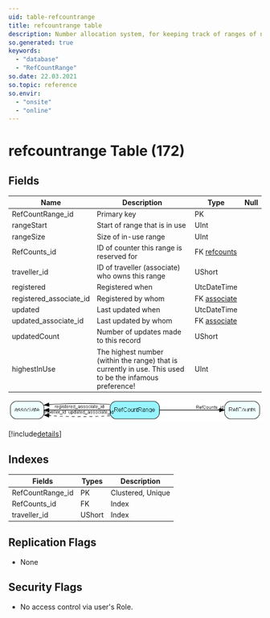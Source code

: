 ```yaml
---
uid: table-refcountrange
title: refcountrange table
description: Number allocation system, for keeping track of ranges of numbers loaned out to travel and satellite databases
so.generated: true
keywords:
  - "database"
  - "RefCountRange"
so.date: 22.03.2021
so.topic: reference
so.envir:
  - "onsite"
  - "online"
---
```


# refcountrange Table (172)

## Fields

| Name | Description | Type | Null |
|------|-------------|------|:----:|
|RefCountRange\_id|Primary key|PK| |
|rangeStart|Start of range that is in use|UInt| |
|rangeSize|Size of in-use range|UInt| |
|RefCounts\_id|ID of counter this range is reserved for|FK [refcounts](refcounts.md)| |
|traveller\_id|ID of traveller (associate) who owns this range|UShort| |
|registered|Registered when|UtcDateTime| |
|registered\_associate\_id|Registered by whom|FK [associate](associate.md)| |
|updated|Last updated when|UtcDateTime| |
|updated\_associate\_id|Last updated by whom|FK [associate](associate.md)| |
|updatedCount|Number of updates made to this record|UShort| |
|highestInUse|The highest number (within the range) that is currently in use. This used to be the infamous preference!|UInt| |


![RefCountRange table relationship diagram](./media/RefCountRange.png)

[!include[details](./includes/RefCountRange.md)]

## Indexes

| Fields | Types | Description |
|--------|-------|-------------|
|RefCountRange\_id |PK |Clustered, Unique |
|RefCounts\_id |FK |Index |
|traveller\_id |UShort |Index |

## Replication Flags

* None

## Security Flags

* No access control via user's Role.

